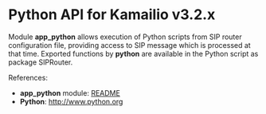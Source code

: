 # Python API for Kamailio v3.2.x

Module **app_python** allows execution of Python scripts from SIP router
configuration file, providing access to SIP message which is processed
at that time. Exported functions by **python** are available in the
Python script as package SIPRouter.

References:

- **app_python** module:
    [README](http://kamailio.org/docs/modules/3.2.x/modules/app_python.html)
- **Python**: <http://www.python.org>
